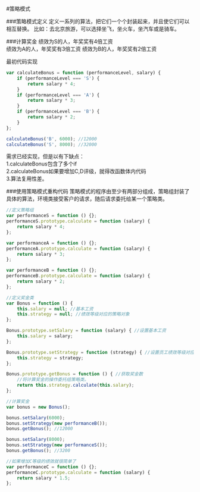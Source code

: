 #策略模式

###策略模式定义
定义一系列的算法，把它们一个个封装起来，并且使它们可以相互替换。
比如：去北京旅游，可以选择坐飞，坐火车，坐汽车或是骑车。

###计算奖金
绩效为S的人，年奖奖有4倍工资     
绩效为A的人，年奖奖有3倍工资
绩效为B的人，年奖奖有2倍工资

最初代码实现
```js
var calculateBonus = function (performanceLevel, salary) {
    if (performanceLevel === 'S') {
        return salary * 4;
    }
    if (performanceLevel === 'A') {
        return salary * 3;
    }
    if (performanceLevel === 'B') {
        return salary * 2;
    }
};

calculateBonus('B', 6000); //12000
calculateBonus('S', 8000); //32000
```

需求已经实现，但是以有下缺点：         
1.calculateBonus包含了多个if         
2.calculateBonus如果要增加C,D评级，就得改函数体内代码         
3.算法复用性差。          

###使用策略模式重构代码
策略模式的程序由至少有两部分组成，策略组封装了具体的算法，环境类接受客户的请求，随后请求委托给某一个策略类。

```js
//定义策略组
var performanceS = function () {};
performanceS.prototype.calculate = function (salary) {
    return salary * 4;
};

var performanceA = function () {};
performanceA.prototype.calculate = function (salary) {
    return salary * 3;
};

var performanceB = function () {};
performanceB.prototype.calculate = function (salary) {
    return salary * 2;
};

//定义奖金类
var Bonus = function () {
    this.salary = null; //基本工资
    this.strategy = null; //绩效等级对应的策略对象
};

Bonus.prototype.setSalary = function (salary) { //设置基本工资
    this.salary = salary;
};

Bonus.prototype.setStrategy = function (strategy) { //设置员工绩效等级对应的策略对象
    this.strategy = strategy;
};

Bonus.prototype.getBonus = function () { //获取奖金数
    //将计算奖金的操作委托组策略类。
    return this.strategy.calculate(this.salary);
};

//计算奖金
var bonus = new Bonus();

bonus.setSalary(6000);
bonus.setStrategy(new performanceB());
bonus.getBonus(); //12000

bonus.setSalary(8000);
bonus.setStrategy(new performanceS());
bonus.getBonus(); //3200

//如果增加C等级的绩效就很简单了
var performanceC = function () {};
performanceC.prototype.calculate = function (salary) {
    return salary * 1.5;
};
```
